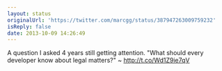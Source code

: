 ```yaml
---
layout: status
originalUrl: 'https://twitter.com/marcgg/status/387947263009759232'
isReply: false
date: 2013-10-09 14:26:49
---
```


A question I asked 4 years still getting attention. "What should every developer know about legal matters?" ~ http://t.co/Wd1Z9ie7qV
